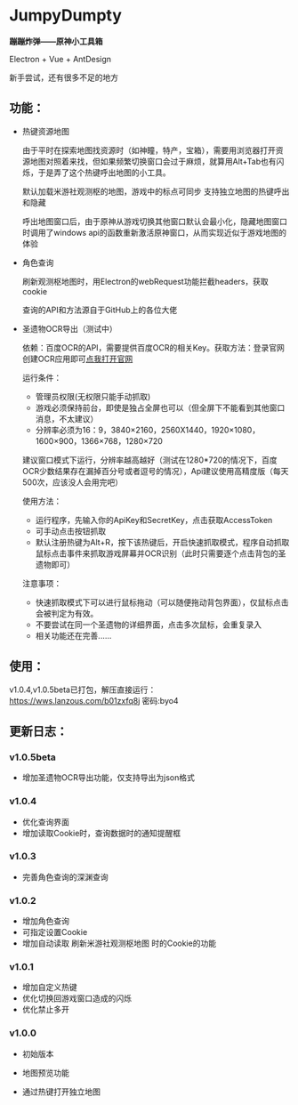 # JumpyDumpty  

**蹦蹦炸弹——原神小工具箱**

 Electron + Vue + AntDesign

 新手尝试，还有很多不足的地方

## 功能：  

 - 热键资源地图

    由于平时在探索地图找资源时（如神瞳，特产，宝箱），需要用浏览器打开资源地图对照着来找，但如果频繁切换窗口会过于麻烦，就算用Alt+Tab也有闪烁，于是弄了这个热键呼出地图的小工具。

    默认加载米游社观测枢的地图，游戏中的标点可同步
    支持独立地图的热键呼出和隐藏

    呼出地图窗口后，由于原神从游戏切换其他窗口默认会最小化，隐藏地图窗口时调用了windows api的函数重新激活原神窗口，从而实现近似于游戏地图的体验


 - 角色查询 
 
    刷新观测枢地图时，用Electron的webRequest功能拦截headers，获取cookie
    
    查询的API和方法源自于GitHub上的各位大佬

 - 圣遗物OCR导出（测试中）
  
    依赖：百度OCR的API，需要提供百度OCR的相关Key。获取方法：登录官网创建OCR应用即可[点我打开官网](https://login.bce.baidu.com/)
 
    运行条件：

     - 管理员权限(无权限只能手动抓取)
     - 游戏必须保持前台，即使是独占全屏也可以（但全屏下不能看到其他窗口消息，不太建议）
     - 分辨率必须为16：9，3840×2160，2560X1440，1920×1080，1600×900，1366×768，1280×720

   建议窗口模式下运行，分辨率越高越好（测试在1280*720的情况下，百度OCR少数结果存在漏掉百分号或者逗号的情况），Api建议使用高精度版（每天500次，应该没人会用完吧）

   使用方法：
     - 运行程序，先输入你的ApiKey和SecretKey，点击获取AccessToken
     - 可手动点击按钮抓取
     - 默认注册热键为Alt+R，按下该热键后，开启快速抓取模式，程序自动抓取鼠标点击事件来抓取游戏屏幕并OCR识别（此时只需要逐个点击背包的圣遗物即可）

   注意事项：
     - 快速抓取模式下可以进行鼠标拖动（可以随便拖动背包界面），仅鼠标点击会被判定为有效。
     - 不要尝试在同一个圣遗物的详细界面，点击多次鼠标，会重复录入
     - 相关功能还在完善......


## 使用：  
v1.0.4,v1.0.5beta已打包，解压直接运行：  
https://wws.lanzous.com/b01zxfq8j
密码:byo4

## 更新日志：  

### v1.0.5beta
 - 增加圣遗物OCR导出功能，仅支持导出为json格式

### v1.0.4
 - 优化查询界面
 - 增加读取Cookie时，查询数据时的通知提醒框
  
### v1.0.3
 - 完善角色查询的深渊查询

### v1.0.2
 - 增加角色查询
 - 可指定设置Cookie
 - 增加自动读取 刷新米游社观测枢地图 时的Cookie的功能
  
### v1.0.1
 - 增加自定义热键
 - 优化切换回游戏窗口造成的闪烁
 - 优化禁止多开

### v1.0.0
 - 初始版本  

 - 地图预览功能
 - 通过热键打开独立地图  






